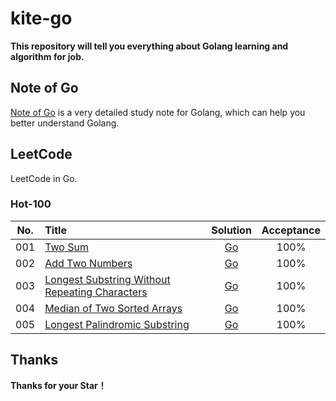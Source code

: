 # kite-go

**This repository will tell you everything about Golang learning and algorithm for job.**

## Note of Go

[Note of Go](./Notes/NoteOfGolang.md) is a very detailed study note for Golang, which can help you better understand Golang.

## LeetCode

LeetCode in Go.

### Hot-100

| No.    |  Title  |  Solution  |  Acceptance |
|:------:|:--------|:----------:|:-----------:|
|001|[Two Sum](https://leetcode.cn/problems/two-sum/description/)|[Go](./LeetCode/hot100/001.two-sum/two-sum.go)|100%|
|002|[Add Two Numbers](https://leetcode.cn/problems/add-two-numbers/description/)|[Go](./LeetCode/hot100/002.add-two-numbers/add-two-numbers.go)|100%|
|003|[Longest Substring Without Repeating Characters](https://leetcode.cn/problems/longest-substring-without-repeating-characters/description/)|[Go](./LeetCode/hot100/003.longest-substring-without-repeating-characters/longest-substring-without-repeating-characters.go)|100%|
|004|[Median of Two Sorted Arrays](https://leetcode.cn/problems/median-of-two-sorted-arrays/)|[Go](./LeetCode/hot100/004.find-median-sorted-arrays/find-median-sorted-arrays.go)|100%|
|005|[Longest Palindromic Substring](https://leetcode.cn/problems/longest-palindromic-substring/)|[Go](./LeetCode/hot100/005.longest-palindromic-substring/longest-palindromic-substring.go)|100%|

## Thanks

**Thanks for your Star！**
